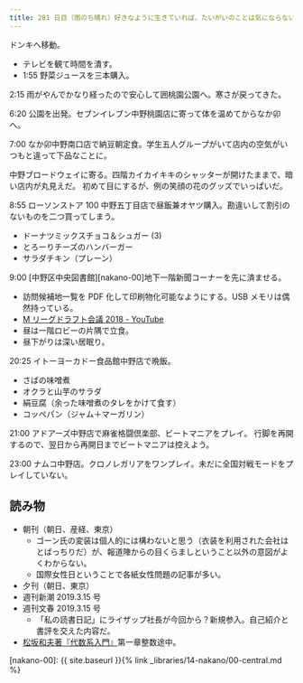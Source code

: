 ```yaml
---
title: 281 日目（雨のち晴れ）好きなように生きていれば、たいがいのことは気にならない。
---
```


ドンキへ移動。

* テレビを観て時間を潰す。
* 1:55 野菜ジュースを三本購入。

2:15 雨がやんでかなり経ったので安心して囲桃園公園へ。寒さが戻ってきた。

6:20 公園を出発。セブンイレブン中野桃園店に寄って体を温めてからなか卯へ。

7:00 なか卯中野南口店で納豆朝定食。学生五人グループがいて店内の空気がいつもと違って下品なことに。

中野ブロードウェイに寄る。四階カイカイキキのシャッターが開けたままで、暗い店内が丸見えだ。
初めて目にするが、例の笑顔の花のグッズでいっぱいだ。

8:55 ローソンストア 100 中野五丁目店で昼飯兼オヤツ購入。勘違いして割引のないものを二つ買ってしまう。

* ドーナツミックスチョコ＆シュガー (3)
* とろーりチーズのハンバーガー
* サラダチキン（プレーン）

9:00 [中野区中央図書館][nakano-00]地下一階新聞コーナーを先に済ませる。

* 訪問候補地一覧を PDF 化して印刷物化可能なようにする。USB メモリは偶然持っている。
* [M リーグドラフト会議 2018 - YouTube](https://www.youtube.com/watch?v=9UVZfMUWXTY)
* 昼は一階ロビーの片隅で立食。
* 昼下がりは深い居眠り。

20:25 イトーヨーカドー食品館中野店で晩飯。

* さばの味噌煮
* オクラと山芋のサラダ
* 絹豆腐（余った味噌煮のタレをかけて食す）
* コッペパン（ジャム＋マーガリン）

21:00 アドアーズ中野店で麻雀格闘倶楽部、ビートマニアをプレイ。
行脚を再開するので、翌日から再開日までビートマニアは控えよう。

23:00 ナムコ中野店。クロノレガリアをワンプレイ。未だに全国対戦モードをプレイしていない。

## 読み物

* 朝刊（朝日、産経、東京）
  * ゴーン氏の変装は個人的には構わないと思う（衣装を利用された会社はとばっちりだ）が、報道陣からの目くらましということ以外の意図がよくわからない。
  * 国際女性日ということで各紙女性問題の記事が多い。
* 夕刊（朝日、東京）
* 週刊新潮 2019.3.15 号
* 週刊文春 2019.3.15 号
  * 「私の読書日記」にライザップ社長が今回から？新規参入。自己紹介と書評を交えた内容だ。
* [松坂和夫著『代数系入門』](https://www.iwanami.co.jp/book/b378349.html)第一章整数途中。

[nakano-00]: {{ site.baseurl }}{% link _libraries/14-nakano/00-central.md %}
